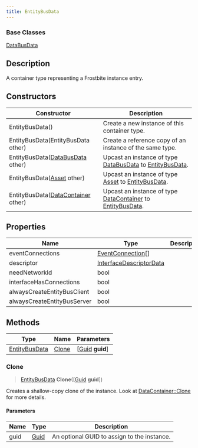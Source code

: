 ```yaml
---
title: EntityBusData
---
```

### Base Classes

[DataBusData](DataBusData)

## Description

A container type representing a Frostbite instance entry.

## Constructors

| Constructor                                                              | Description                                                                                                       |
| ------------------------------------------------------------------------ | ----------------------------------------------------------------------------------------------------------------- |
| EntityBusData()                                                          | Create a new instance of this container type.                                                                     |
| EntityBusData(EntityBusData other)                                       | Create a reference copy of an instance of the same type.                                                          |
| EntityBusData([DataBusData](DataBusData) other)                          | Upcast an instance of type [DataBusData](DataBusData) to [EntityBusData](EntityBusData).                          |
| EntityBusData([Asset](Asset) other)                                      | Upcast an instance of type [Asset](Asset) to [EntityBusData](EntityBusData).                                      |
| EntityBusData([DataContainer](/vext/ref/shared/class/datacontainer) other) | Upcast an instance of type [DataContainer](/vext/ref/shared/class/datacontainer) to [EntityBusData](EntityBusData). |

## Properties

| Name                        | Type                                               | Description |
| --------------------------- | -------------------------------------------------- | ----------- |
| eventConnections            | [EventConnection](EventConnection)\[\]             |             |
| descriptor                  | [InterfaceDescriptorData](InterfaceDescriptorData) |             |
| needNetworkId               | bool                                               |             |
| interfaceHasConnections     | bool                                               |             |
| alwaysCreateEntityBusClient | bool                                               |             |
| alwaysCreateEntityBusServer | bool                                               |             |

## Methods

| Type                           | Name            | Parameters                                     |
| ------------------------------ | --------------- | ---------------------------------------------- |
| [EntityBusData](EntityBusData) | [Clone](#clone) | \[[Guid](/vext/ref/shared/class/guid) **guid**\] |

### Clone

> [EntityBusData](EntityBusData) **Clone**(\[[Guid](/vext/ref/shared/class/guid) **guid**\])

Creates a shallow-copy clone of the instance. Look at [DataContainer::Clone](/vext/ref/shared/class/datacontainer#clone) for more details.

#### Parameters

| Name | Type         | Description                                 |
| ---- | ------------ | ------------------------------------------- |
| guid | [Guid](Guid) | An optional GUID to assign to the instance. |
